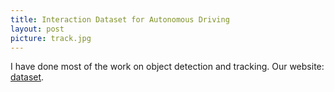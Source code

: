 ```yaml
---
title: Interaction Dataset for Autonomous Driving
layout: post
picture: track.jpg
---
```

I have done most of the work on object detection and tracking. Our website: [dataset](http://www.interaction-dataset.com/).